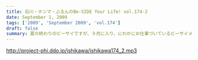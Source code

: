 ```yaml
---
title: 石川・ホンマ・ぶるんのBe-SIDE Your Life! vol.174-2
date: September 1, 2009
tags: ['2009', 'September 2009', 'vol.174']
draft: false
summary: 夏の終わりのビーサイですが、９月に入り、にわかにお仕事づいているビーサイメンバー。ビーサイTVに遅延がでるかもしれませんがそちらはご勘弁いただければと！NAMAE
---
```


http://project-phi.ddo.jp/ishikawa/ishikawa174_2.mp3